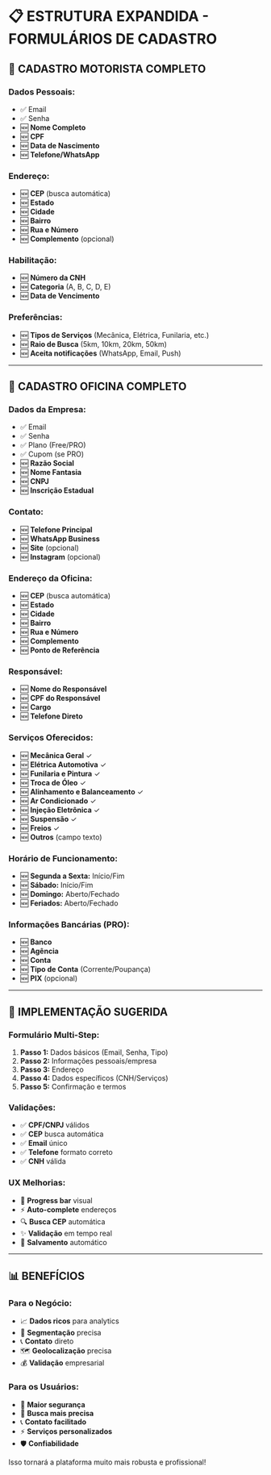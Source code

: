 # 📋 ESTRUTURA EXPANDIDA - FORMULÁRIOS DE CADASTRO

## 🚗 CADASTRO MOTORISTA COMPLETO

### **Dados Pessoais:**
- ✅ Email
- ✅ Senha
- 🆕 **Nome Completo**
- 🆕 **CPF**
- 🆕 **Data de Nascimento**
- 🆕 **Telefone/WhatsApp**

### **Endereço:**
- 🆕 **CEP** (busca automática)
- 🆕 **Estado**
- 🆕 **Cidade**
- 🆕 **Bairro**
- 🆕 **Rua e Número**
- 🆕 **Complemento** (opcional)

### **Habilitação:**
- 🆕 **Número da CNH**
- 🆕 **Categoria** (A, B, C, D, E)
- 🆕 **Data de Vencimento**

### **Preferências:**
- 🆕 **Tipos de Serviços** (Mecânica, Elétrica, Funilaria, etc.)
- 🆕 **Raio de Busca** (5km, 10km, 20km, 50km)
- 🆕 **Aceita notificações** (WhatsApp, Email, Push)

---

## 🔧 CADASTRO OFICINA COMPLETO

### **Dados da Empresa:**
- ✅ Email
- ✅ Senha
- ✅ Plano (Free/PRO)
- ✅ Cupom (se PRO)
- 🆕 **Razão Social**
- 🆕 **Nome Fantasia**
- 🆕 **CNPJ**
- 🆕 **Inscrição Estadual**

### **Contato:**
- 🆕 **Telefone Principal**
- 🆕 **WhatsApp Business**
- 🆕 **Site** (opcional)
- 🆕 **Instagram** (opcional)

### **Endereço da Oficina:**
- 🆕 **CEP** (busca automática)
- 🆕 **Estado**
- 🆕 **Cidade**
- 🆕 **Bairro**
- 🆕 **Rua e Número**
- 🆕 **Complemento**
- 🆕 **Ponto de Referência**

### **Responsável:**
- 🆕 **Nome do Responsável**
- 🆕 **CPF do Responsável**
- 🆕 **Cargo**
- 🆕 **Telefone Direto**

### **Serviços Oferecidos:**
- 🆕 **Mecânica Geral** ✓
- 🆕 **Elétrica Automotiva** ✓
- 🆕 **Funilaria e Pintura** ✓
- 🆕 **Troca de Óleo** ✓
- 🆕 **Alinhamento e Balanceamento** ✓
- 🆕 **Ar Condicionado** ✓
- 🆕 **Injeção Eletrônica** ✓
- 🆕 **Suspensão** ✓
- 🆕 **Freios** ✓
- 🆕 **Outros** (campo texto)

### **Horário de Funcionamento:**
- 🆕 **Segunda a Sexta:** Início/Fim
- 🆕 **Sábado:** Início/Fim
- 🆕 **Domingo:** Aberto/Fechado
- 🆕 **Feriados:** Aberto/Fechado

### **Informações Bancárias (PRO):**
- 🆕 **Banco**
- 🆕 **Agência**
- 🆕 **Conta**
- 🆕 **Tipo de Conta** (Corrente/Poupança)
- 🆕 **PIX** (opcional)

---

## 🎯 IMPLEMENTAÇÃO SUGERIDA

### **Formulário Multi-Step:**
1. **Passo 1:** Dados básicos (Email, Senha, Tipo)
2. **Passo 2:** Informações pessoais/empresa
3. **Passo 3:** Endereço
4. **Passo 4:** Dados específicos (CNH/Serviços)
5. **Passo 5:** Confirmação e termos

### **Validações:**
- ✅ **CPF/CNPJ** válidos
- ✅ **CEP** busca automática
- ✅ **Email** único
- ✅ **Telefone** formato correto
- ✅ **CNH** válida

### **UX Melhorias:**
- 📱 **Progress bar** visual
- ⚡ **Auto-complete** endereços
- 🔍 **Busca CEP** automática
- ✨ **Validação** em tempo real
- 💾 **Salvamento** automático

---

## 📊 BENEFÍCIOS

### **Para o Negócio:**
- 📈 **Dados ricos** para analytics
- 🎯 **Segmentação** precisa
- 📞 **Contato** direto
- 🗺️ **Geolocalização** precisa
- 💰 **Validação** empresarial

### **Para os Usuários:**
- 🔐 **Maior segurança**
- 📍 **Busca mais precisa**
- 📞 **Contato facilitado**
- ⚡ **Serviços personalizados**
- 🛡️ **Confiabilidade**

Isso tornará a plataforma muito mais robusta e profissional!
